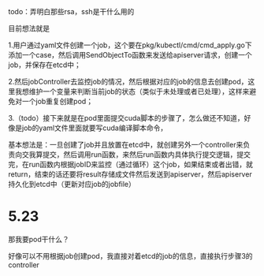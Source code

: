 todo：弄明白那些rsa，ssh是干什么用的

目前想法就是

1.用户通过yaml文件创建一个job，这个要在pkg/kubectl/cmd/cmd_apply.go下添加一个case，然后调用SendObjectTo函数来发送给apiserver请求，创建一个job，并保存在etcd中；

2.然后jobController去监控job的情况，然后根据对应的job的信息去创建pod，这里我想维护一个变量来判断当前job的状态（类似于未处理或者已处理），这样来避免对一个job重复创建pod；

3.（todo）接下来就是在pod里面提交cuda脚本的步骤了，怎么做还不知道，好像是job的yaml文件里面就要写cuda编译脚本命令，

基本想法是：一旦创建了job并且放置在etcd中，就创建另外一个controller来负责向交我算提交，然后调用run函数，来然后run函数内具体执行提交逻辑，提交完，在run函数内根据jobID来监控（通过循环）这个job，如果结束或者出错，就return，结束的话还要将result存储成文件然后发送到apiserver，然后apiserver持久化到etcd中（更新对应job的jobfile）

# 5.23

那我要pod干什么？

好像可以不用根据job创建pod，我直接对着etcd的job的信息，直接执行步骤3的controller
